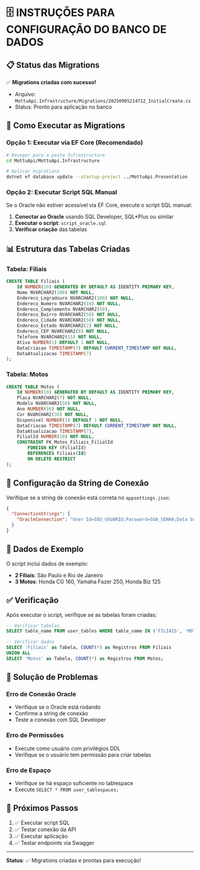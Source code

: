 # 🗄️ INSTRUÇÕES PARA CONFIGURAÇÃO DO BANCO DE DADOS

## 📋 Status das Migrations

✅ **Migrations criadas com sucesso!**
- Arquivo: `MottuApi.Infrastructure/Migrations/20250905214712_InitialCreate.cs`
- Status: Pronto para aplicação no banco

## 🚀 Como Executar as Migrations

### **Opção 1: Executar via EF Core (Recomendado)**
```bash
# Navegar para a pasta Infrastructure
cd MottuApi/MottuApi.Infrastructure

# Aplicar migrations
dotnet ef database update --startup-project ../MottuApi.Presentation
```

### **Opção 2: Executar Script SQL Manual**
Se o Oracle não estiver acessível via EF Core, execute o script SQL manual:

1. **Conectar ao Oracle** usando SQL Developer, SQL*Plus ou similar
2. **Executar o script**: `script_oracle.sql`
3. **Verificar criação** das tabelas

## 📊 Estrutura das Tabelas Criadas

### **Tabela: Filiais**
```sql
CREATE TABLE Filiais (
    Id NUMBER(10) GENERATED BY DEFAULT AS IDENTITY PRIMARY KEY,
    Nome NVARCHAR2(100) NOT NULL,
    Endereco_Logradouro NVARCHAR2(100) NOT NULL,
    Endereco_Numero NVARCHAR2(10) NOT NULL,
    Endereco_Complemento NVARCHAR2(50),
    Endereco_Bairro NVARCHAR2(50) NOT NULL,
    Endereco_Cidade NVARCHAR2(50) NOT NULL,
    Endereco_Estado NVARCHAR2(2) NOT NULL,
    Endereco_CEP NVARCHAR2(8) NOT NULL,
    Telefone NVARCHAR2(15) NOT NULL,
    Ativo NUMBER(1) DEFAULT 1 NOT NULL,
    DataCriacao TIMESTAMP(7) DEFAULT CURRENT_TIMESTAMP NOT NULL,
    DataAtualizacao TIMESTAMP(7)
);
```

### **Tabela: Motos**
```sql
CREATE TABLE Motos (
    Id NUMBER(10) GENERATED BY DEFAULT AS IDENTITY PRIMARY KEY,
    Placa NVARCHAR2(7) NOT NULL,
    Modelo NVARCHAR2(50) NOT NULL,
    Ano NUMBER(10) NOT NULL,
    Cor NVARCHAR2(30) NOT NULL,
    Disponivel NUMBER(1) DEFAULT 1 NOT NULL,
    DataCriacao TIMESTAMP(7) DEFAULT CURRENT_TIMESTAMP NOT NULL,
    DataAtualizacao TIMESTAMP(7),
    FilialId NUMBER(10) NOT NULL,
    CONSTRAINT FK_Motos_Filiais_FilialId 
        FOREIGN KEY (FilialId) 
        REFERENCES Filiais(Id) 
        ON DELETE RESTRICT
);
```

## 🔧 Configuração da String de Conexão

Verifique se a string de conexão está correta no `appsettings.json`:

```json
{
  "ConnectionStrings": {
    "OracleConnection": "User Id=SEU_USUARIO;Password=SUA_SENHA;Data Source=localhost:1521/XE;"
  }
}
```

## 🧪 Dados de Exemplo

O script inclui dados de exemplo:
- **2 Filiais**: São Paulo e Rio de Janeiro
- **3 Motos**: Honda CG 160, Yamaha Fazer 250, Honda Biz 125

## ✅ Verificação

Após executar o script, verifique se as tabelas foram criadas:

```sql
-- Verificar tabelas
SELECT table_name FROM user_tables WHERE table_name IN ('FILIAIS', 'MOTOS');

-- Verificar dados
SELECT 'Filiais' as Tabela, COUNT(*) as Registros FROM Filiais
UNION ALL
SELECT 'Motos' as Tabela, COUNT(*) as Registros FROM Motos;
```

## 🚨 Solução de Problemas

### **Erro de Conexão Oracle**
- Verifique se o Oracle está rodando
- Confirme a string de conexão
- Teste a conexão com SQL Developer

### **Erro de Permissões**
- Execute como usuário com privilégios DDL
- Verifique se o usuário tem permissão para criar tabelas

### **Erro de Espaço**
- Verifique se há espaço suficiente no tablespace
- Execute `SELECT * FROM user_tablespaces;`

## 🎯 Próximos Passos

1. ✅ Executar script SQL
2. ✅ Testar conexão da API
3. ✅ Executar aplicação
4. ✅ Testar endpoints via Swagger

---

**Status**: ✅ Migrations criadas e prontas para execução!
